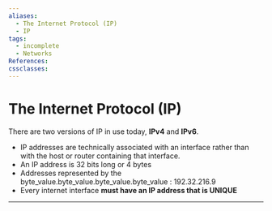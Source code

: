 ```yaml
---
aliases:
  - The Internet Protocol (IP)
  - IP
tags:
  - incomplete
  - Networks
References: 
cssclasses:
---
```

# The Internet Protocol (IP)
There are two versions of IP in use today, **IPv4** and **IPv6**. 

+ IP addresses are technically associated with an interface rather than with the host or router containing that interface.
+ An IP address is 32 bits long or 4 bytes
+ Addresses represented by the byte_value.byte_value.byte_value.byte_value : 192.32.216.9
+ Every internet interface **must have an IP address that is UNIQUE** 

***